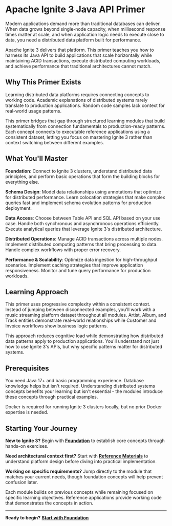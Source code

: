 # Apache Ignite 3 Java API Primer

Modern applications demand more than traditional databases can deliver. When data grows beyond single-node capacity, when millisecond response times matter at scale, and when application logic needs to execute close to data, you need a distributed data platform built for performance.

Apache Ignite 3 delivers that platform. This primer teaches you how to harness its Java API to build applications that scale horizontally while maintaining ACID transactions, execute distributed computing workloads, and achieve performance that traditional architectures cannot match.

## Why This Primer Exists

Learning distributed data platforms requires connecting concepts to working code. Academic explanations of distributed systems rarely translate to production applications. Random code samples lack context for real-world usage patterns.

This primer bridges that gap through structured learning modules that build systematically from connection fundamentals to production-ready patterns. Each concept connects to executable reference applications using a consistent dataset, letting you focus on mastering Ignite 3 rather than context switching between different examples.

## What You'll Master

**Foundation**: Connect to Ignite 3 clusters, understand distributed data principles, and perform basic operations that form the building blocks for everything else.

**Schema Design**: Model data relationships using annotations that optimize for distributed performance. Learn colocation strategies that make complex queries fast and implement schema evolution patterns for production deployment.

**Data Access**: Choose between Table API and SQL API based on your use case. Handle both synchronous and asynchronous operations efficiently. Execute analytical queries that leverage Ignite 3's distributed architecture.

**Distributed Operations**: Manage ACID transactions across multiple nodes. Implement distributed computing patterns that bring processing to data. Handle complex workflows with proper error recovery.

**Performance & Scalability**: Optimize data ingestion for high-throughput scenarios. Implement caching strategies that improve application responsiveness. Monitor and tune query performance for production workloads.

## Learning Approach

This primer uses progressive complexity within a consistent context. Instead of jumping between disconnected examples, you'll work with a music streaming platform dataset throughout all modules. Artist, Album, and Track entities demonstrate real-world relationships while Customer and Invoice workflows show business logic patterns.

This approach reduces cognitive load while demonstrating how distributed data patterns apply to production applications. You'll understand not just how to use Ignite 3's APIs, but why specific patterns matter for distributed systems.

## Prerequisites

You need Java 17+ and basic programming experience. Database knowledge helps but isn't required. Understanding distributed systems concepts benefits your learning but isn't essential - the modules introduce these concepts through practical examples.

Docker is required for running Ignite 3 clusters locally, but no prior Docker expertise is needed.

## Starting Your Journey

**New to Ignite 3?** Begin with [**Foundation**](./01-foundation/) to establish core concepts through hands-on exercises.

**Need architectural context first?** Start with [**Reference Materials**](./00-reference/) to understand platform design before diving into practical implementation.

**Working on specific requirements?** Jump directly to the module that matches your current needs, though foundation concepts will help prevent confusion later.

Each module builds on previous concepts while remaining focused on specific learning objectives. Reference applications provide working code that demonstrates the concepts in action.

---

**Ready to begin?** [**Start with Foundation**](./01-foundation/01-introduction-and-architecture.md)

